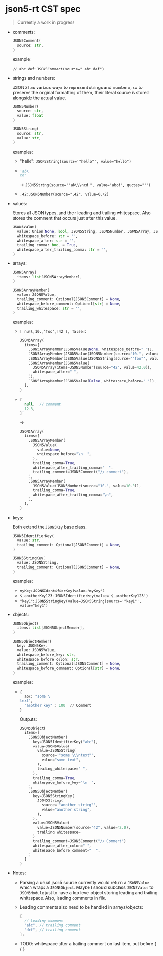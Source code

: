 # json5-rt CST spec

> Currently a work in progress

- comments:

  ```python
  JSON5Comment(
    source: str,
  )
  ```

  example:

  `// abc def`: `JSON5Comment(source=" abc def")`

- strings and numbers:

  JSON5 has various ways to represent strings and numbers, so to preserve the
  original formatting of them, their literal source is stored alongside the
  actual value.

  ```python
  JSON5Number(
    source: str,
    value: float,
  )
  ```

  ```python
  JSON5String(
    source: str,
    value: str,
  )
  ```

  examples:

  - "hello": `JSON5String(source='"hello"', value="hello")`

  - ```python
    'ab\
    cd'
    ```

    -> `JSON5String(source="'ab\\\ncd'", value="abcd", quotes="'")`

  - `.42`: `JSON5Number(source=".42", value=0.42)`

- values:

  Stores all JSON types, and their leading and trailing whitespace. Also stores
  the comment that occurs just after this value.

  ```python
  JSON5Value(
    value: Union[None, bool, JSON5String, JSON5Number, JSON5Array, JSON5Object],
    whitespace_before: str = '',
    whitespace_after: str = '',
    trailing_comma: bool = True,
    whitespace_after_trailing_comma: str = '',
  )
  ```

- arrays:

  ```python
  JSON5Array(
    items: list[JSON5ArrayMember],
  )
  ```

  ```python
  JSON5ArrayMember(
    value: JSON5Value,
    trailing_comment: Optional[JSON5Comment] = None,
    whitespace_before_comment: Optional[str] = None,
    trailing_whitespace: str = '',
  )
  ```

  examples:

  - `[ null,10.,"foo",[42 ], false]`:

    ```python
    JSON5Array(
      items=[
        JSON5ArrayMember(JSON5Value(None, whitespace_before=" ")),
        JSON5ArrayMember(JSON5Value(JSON5Number(source="10.", value=10.0))),
        JSON5ArrayMember(JSON5Value(JSON5String(source='"foo"', value="foo"))),
        JSON5ArrayMember(JSON5Value(
          JSON5Array(items=JSON5Number(source="42", value=42.0)),
          whitespace_after=" ",
        )),
        JSON5ArrayMember(JSON5Value(False, whitespace_before=" ")),
      ],
    )
    ```

  - ```javascript
    [
      null,  // comment
      12.3,
    ]`
    ```

    ->

    ```python
    JSON5Array(
      items=[
        JSON5ArrayMember(
          JSON5Value(
            value=None,
            whitespace_before="\n  ",
          ),
          trailing_comma=True,
          whitespace_after_trailing_comma="  ",
          trailing_comment=JSON5Comment("// comment"),
        ),
        JSON5ArrayMember(
          JSON5Value(JSON5Number(source="10.", value=10.0)),
          trailing_comma=True,
          whitespace_after_trailing_comma="\n",
        ),
      ],
    )
    ```

- keys:

  Both extend the `JSON5Key` base class.

  ```python
  JSON5IdentifierKey(
    value: str,
    trailing_comment: Optional[JSON5Comment] = None,
  )
  ```

  ```python
  JSON5StringKey(
    value: JSON5String,
    trailing_comment: Optional[JSON5Comment] = None,
  )
  ```

  examples:

  - `myKey`: `JSON5IdentifierKey(value='myKey')`
  - `$_anotherKey123`: `JSON5IdentifierKey(value='$_anotherKey123')`
  - `"key1"`: `JSON5StringKey(value=JSON5String(source='"key1"', value="key1")`

- objects:

  ```python
  JSON5Object(
    items: list[JSON5ObjectMember],
  )
  ```

  ```python
  JSON5ObjectMember(
    key: JSON5Key,
    value: JSON5Value,
    whitespace_before_key: str,
    whitespace_before_colon: str,
    trailing_comment: Optional[JSON5Comment] = None,
    whitespace_before_comment: Optional[str] = None,
  )
  ```

  examples:

  - ```python
    {
      abc: "some \
    text",
      "another key" : 100  // Comment
    }
    ```

    Outputs:

    ```python
    JSON5Object(
      items=[
        JSON5ObjectMember(
          key=JSON5IdentifierKey("abc"),
          value=JSON5Value(
            value=JSON5String(
              source='"some \\\ntext"',
              value="some text",
            ),
            leading_whitespace=" ",
          ),
          trailing_comma=True,
          whitespace_before_key="\n  ",
        ),
        JSON5ObjectMember(
          key=JSON5StringKey(
            JSON5String(
              source='"another string"',
              value="another string",
            ),
          ),
          value=JSON5Value(
            value=JSON5Number(source="42", value=42.0),
            trailing_whitespace=
          )
          trailing_comment=JSON5Comment("// Comment")
          whitespace_after_colon=" ",
          whitespace_before_comment="  ",
        )
      ]
    )
    ```

- Notes:

  - Parsing a usual json5 source currently would return a `JSON5Value` which
    wraps a `JSON5Object`. Maybe I should subclass `JSON5Value` to `JSON5Module`
    just to have a top level object storing leading and trailing whitespace.
    Also, leading comments in file.

  - Leading comments also need to be handled in arrays/objects:

    ```javascript
    [
      // leading comment
      "abc", // trailing comment
      "def", // trailing comment
    ];
    ```

  - TODO: whitespace after a trailing comment on last item, but before `]` / `}`
